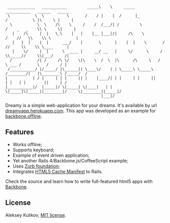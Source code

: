 ```
 ____________   ___________         _____\    \     _____                ___________   ______   _____
 \           \  \          \       /    / |    |  /      |_             /           \ |\     \ |     |
  \           \  \    /\    \     /    /  /___/| /         \           /    _   _    \\ \     \|     |
   |    /\     |  |   \_\    |   |    |__ |___|/|     /\    \         /    //   \\    \\ \           |
   |   |  |    |  |      ___/    |       \      |    |  |    \       /    //     \\    \\ \____      |
   |    \/     |  |      \  ____ |     __/ __   |     \/      \     /     \\_____//     \\|___/     /|
  /           /| /     /\ \/    \|\    \  /  \  |\      /\     \   /       \ ___ /       \   /     / |
 /___________/ |/_____/ |\______|| \____\/    | | \_____\ \_____\ /________/|   |\________\ /_____/  /
|           | / |     | | |     || |    |____/| | |     | |     ||        | |   | |        ||     | /
|___________|/  |_____|/ \|_____| \|____|   | |  \|_____|\|_____||________|/     \|________||_____|/
                                          |___|/
```

  Dreamy is a simple web-application for your dreams. It's available by url [dreamyapp.herokuapp.com](http://dreamyapp.herokuapp.com/). This app was developed as an example for [backbone.offline](https://github.com/Ask11/backbone.offline).

## Features

  * Works offline;
  * Supports keyboard;
  * Example of event driven application;
  * Yet another Rails 4/Backbone.js/CoffeeScript example;
  * Uses [Zurb foundation](http://foundation.zurb.com/docs/index.php);
  * Integrates [HTML5 Cache Manifest](http://www.whatwg.org/specs/web-apps/current-work/multipage/offline.html) to Rails.

Check the source and learn how to write full-featured html5 apps with [Backbone](http://documentcloud.github.com/backbone/).

## License

  Aleksey Kulikov, [MIT license](http://ask11.mit-license.org/).
